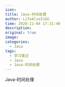 ```yaml
---
icon: 
title: Java-时间处理
author: LifeAlsoIsGG
time: 2020-11-04 17:31:40
description: 
original: true
image: 
categories: 
  - Java
tags: 
  - 学习笔记
  - Java
  - Java-时间处理
---
```





Java-时间处理